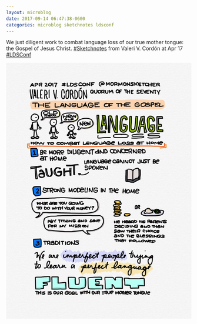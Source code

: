 ```yaml
---
layout: microblog
date: 2017-09-14 06:47:38-0600
categories: microblog sketchnotes ldsconf
---
```

We just diligent work to combat language loss of our true mother tongue: the Gospel of Jesus Christ. [#Sketchnotes](/categories/sketchnotes) from Valeri V. Cordón at Apr 17 [#LDSConf](/categories/ldsconf)

![Valeri V Cordon Conference Sketchnotes](/images/microblog/201709140647.jpg)
